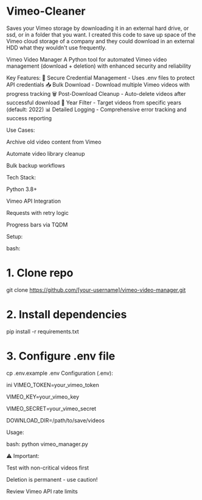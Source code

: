 # Vimeo-Cleaner
Saves your Vimeo storage by downloading it in an external hard drive, or ssd, or in a folder that you want. I created this code to save up space of the Vimeo cloud storage of a company and they could download in an external HDD what they wouldn't use frequently.

Vimeo Video Manager
A Python tool for automated Vimeo video management (download + deletion) with enhanced security and reliability

Key Features:
🔐 Secure Credential Management - Uses .env files to protect API credentials
📥 Bulk Download - Download multiple Vimeo videos with progress tracking
🗑️ Post-Download Cleanup - Auto-delete videos after successful download
📅 Year Filter - Target videos from specific years (default: 2022)
📊 Detailed Logging - Comprehensive error tracking and success reporting

Use Cases:

Archive old video content from Vimeo

Automate video library cleanup

Bulk backup workflows

Tech Stack:

Python 3.8+

Vimeo API Integration

Requests with retry logic

Progress bars via TQDM

Setup:

bash:
# 1. Clone repo
git clone https://github.com/[your-username]/vimeo-video-manager.git

# 2. Install dependencies
pip install -r requirements.txt

# 3. Configure .env file
cp .env.example .env
Configuration (.env):

ini
VIMEO_TOKEN=your_vimeo_token

VIMEO_KEY=your_vimeo_key

VIMEO_SECRET=your_vimeo_secret

DOWNLOAD_DIR=/path/to/save/videos


Usage:

bash:
python vimeo_manager.py

⚠️ Important:

Test with non-critical videos first

Deletion is permanent - use caution!

Review Vimeo API rate limits
